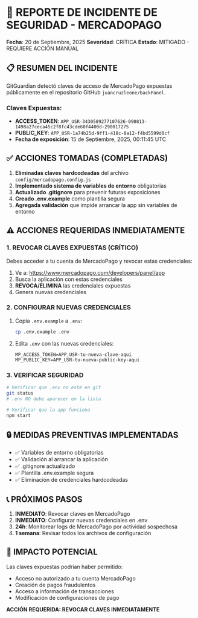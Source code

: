 # 🚨 REPORTE DE INCIDENTE DE SEGURIDAD - MERCADOPAGO

**Fecha**: 20 de Septiembre, 2025
**Severidad**: CRÍTICA
**Estado**: MITIGADO - REQUIERE ACCIÓN MANUAL

## 📋 RESUMEN DEL INCIDENTE

GitGuardian detectó claves de acceso de MercadoPago expuestas públicamente en el repositorio GitHub `juancruzleone/backPanel`.

### Claves Expuestas:
- **ACCESS_TOKEN**: `APP_USR-3430589277107626-090813-1498a27ceca45c2f8fc43cde60f4400d-290017275`
- **PUBLIC_KEY**: `APP_USR-1a74b25d-9ff1-418c-8a12-f4bd5599d0cf`
- **Fecha de exposición**: 15 de Septiembre, 2025, 00:11:45 UTC

## ✅ ACCIONES TOMADAS (COMPLETADAS)

1. **Eliminadas claves hardcodeadas** del archivo `config/mercadopago.config.js`
2. **Implementado sistema de variables de entorno** obligatorias
3. **Actualizado .gitignore** para prevenir futuras exposiciones
4. **Creado .env.example** como plantilla segura
5. **Agregada validación** que impide arrancar la app sin variables de entorno

## ⚠️ ACCIONES REQUERIDAS INMEDIATAMENTE

### 1. REVOCAR CLAVES EXPUESTAS (CRÍTICO)
Debes acceder a tu cuenta de MercadoPago y revocar estas credenciales:

1. Ve a: https://www.mercadopago.com/developers/panel/app
2. Busca la aplicación con estas credenciales
3. **REVOCA/ELIMINA** las credenciales expuestas
4. Genera nuevas credenciales

### 2. CONFIGURAR NUEVAS CREDENCIALES
1. Copia `.env.example` a `.env`:
   ```bash
   cp .env.example .env
   ```

2. Edita `.env` con las nuevas credenciales:
   ```
   MP_ACCESS_TOKEN=APP_USR-tu-nueva-clave-aqui
   MP_PUBLIC_KEY=APP_USR-tu-nueva-public-key-aqui
   ```

### 3. VERIFICAR SEGURIDAD
```bash
# Verificar que .env no esté en git
git status
# .env NO debe aparecer en la lista

# Verificar que la app funciona
npm start
```

## 🔒 MEDIDAS PREVENTIVAS IMPLEMENTADAS

- ✅ Variables de entorno obligatorias
- ✅ Validación al arrancar la aplicación  
- ✅ .gitignore actualizado
- ✅ Plantilla .env.example segura
- ✅ Eliminación de credenciales hardcodeadas

## 📞 PRÓXIMOS PASOS

1. **INMEDIATO**: Revocar claves en MercadoPago
2. **INMEDIATO**: Configurar nuevas credenciales en .env
3. **24h**: Monitorear logs de MercadoPago por actividad sospechosa
4. **1 semana**: Revisar todos los archivos de configuración

## 🚨 IMPACTO POTENCIAL

Las claves expuestas podrían haber permitido:
- Acceso no autorizado a tu cuenta MercadoPago
- Creación de pagos fraudulentos
- Acceso a información de transacciones
- Modificación de configuraciones de pago

**ACCIÓN REQUERIDA: REVOCAR CLAVES INMEDIATAMENTE**
